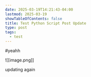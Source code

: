 ```yaml
---
date: 2025-03-19T14:21:43-04:00
lastmod: 2025-03-19
showTableOfContents: false
title: Test Python Script Post Update
type: post
tags:
  - test
---
```

#yeahh

![[image.png]]

updating again